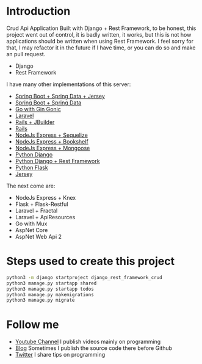 # Introduction
Crud Api Application Built with Django + Rest Framework, to be honest,
this project went out of control, it is badly written, it works, but this is not how applications should be written
when using Rest Framework. I feel sorry for that, I may refactor it in the future if I have time, or you can do so
and make an pull request.
- Django
- Rest Framework

I have many other implementations of this server:
- [Spring Boot + Spring Data + Jersey]()
- [Spring Boot + Spring Data]()
- [Go with Gin Gonic]()
- [Laravel]()
- [Rails + JBuilder]()
- [Rails]()
- [NodeJs Express + Sequelize]()
- [NodeJs Express + Bookshelf]()
- [NodeJs Express + Mongoose]()
- [Python Django]()
- [Python Django + Rest Framework]()
- [Python Flask]()
- [Jersey]()

The next come are:
- NodeJs Express + Knex
- Flask + Flask-Restful
- Laravel + Fractal
- Laravel + ApiResources
- Go with Mux
- AspNet Core
- AspNet Web Api 2
# Steps used to create this project
```bash
python3 -m django startproject django_rest_framework_crud
python3 manage.py startapp shared
python3 manage.py startapp todos
python3 manage.py makemigrations
python3 manage.py migrate
```

# Follow me
- [Youtube Channel](https://youtube.com/melardev) I publish videos mainly on programming
- [Blog](http://melardev.com) Sometimes I publish the source code there before Github
- [Twitter](https://twitter.com/@melardev) I share tips on programming